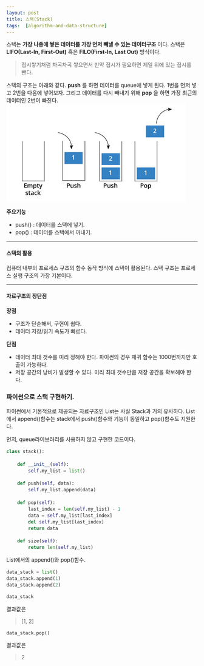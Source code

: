 ```yaml
---
layout: post
title: 스택(Stack)
tags:  [algorithm-and-data-structure]
---
```


스택는 **가장 나중에 쌓은 데이터를 가장 먼저 빼낼 수 있는 데이터구조** 이다. 스택은 **LIFO(Last-In, First-Out)** 혹은 **FILO(First-In, Last Out)** 방식이다.

> 접시쌓기처럼 차곡차곡 쌓으면서 만약 접시가 필요하면 제일 위에 있는 접시를 뺀다.

스택의 구조는 아래와 같다. **push** 를 하면 데이터를 queue에 넣게 된다. 1번을 먼저 넣고 2번을 다음에 넣어보자. 그리고 데이터를 다시 빼내기 위해 **pop** 을 하면 가장 최근의 데이터인 2번이 빠진다.
![Alt text](/public/stack.jpg)

**주요기능**
* push() : 데이터를 스택에 넣기.
* pop() : 데이터를 스택에서 꺼내기.

***

#### 스택의 활용
컴퓨터 내부의 프로세스 구조의 함수 동작 방식에 스택이 활용된다. 스택 구조는 프로세스 실행 구조의 가장 기본이다.

***
#### 자료구조의 장단점
**장점**
* 구조가 단순해서, 구현이 쉽다.
* 데이터 저장/읽기 속도가 빠르다.

**단점**
* 데이터 최대 갯수를 미리 정해야 한다. 파이썬의 경우 재귀 함수는 1000번까지만 호출이 가능하다.
* 저장 공간의 낭비가 발생할 수 있다. 미리 최대 갯수만큼 저장 공간을 확보해야 한다.

### 파이썬으로 스택 구현하기.
파이썬에서 기본적으로 제공되는 자료구조인 List는 사실 Stack과 거의 유사하다. List에서 append()함수는 stack에서 push()함수와 기능이 동일하고 pop()함수도 지원한다.

먼저, queue라이브러리를 사용하지 않고 구현한 코드이다.
~~~python
class stack():

    def __init__(self):
        self.my_list = list()

    def push(self, data):
        self.my_list.append(data)

    def pop(self):
        last_index = len(self.my_list) - 1
        data = self.my_list[last_index]
        del self.my_list[last_index]
        return data

    def size(self):
        return len(self.my_list)
~~~

List에서의 append()와 pop()함수.
~~~python
data_stack = list()
data_stack.append(1)
data_stack.append(2)
~~~

~~~python
data_stack
~~~
결과값은
> [1, 2]

~~~python
data_stack.pop()
~~~
결과값은
> 2

